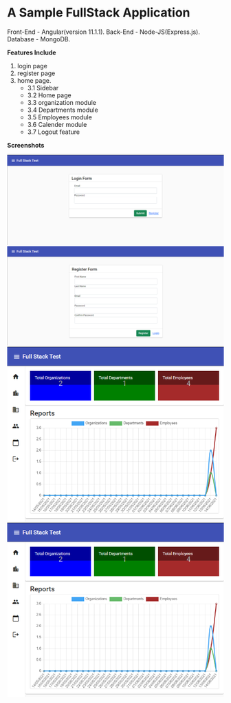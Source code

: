 # A Sample FullStack Application

Front-End - Angular(version 11.1.1).
Back-End - Node-JS(Express.js).
Database - MongoDB.

**Features Include**
1.  login page 
2.  register page 
3.  home page.
    *  3.1 Sidebar
    *  3.2 Home page
	*  3.3 organization module
	*  3.4 Departments module
	*  3.5 Employees module
	*  3.6 Calender module
	*  3.7 Logout feature


**Screenshots**

![image](frontend/src/assets/screenshot_1.png?raw=true "Login Page")
![image](frontend/src/assets/screenshot_2.png?raw=true "Register Page")
![image](frontend/src/assets/screenshot_3.png?raw=true "Home Page")
![image](frontend/src/assets/screenshot_3.png?raw=true "Organization Details")











 




